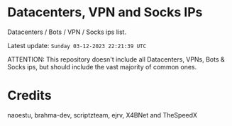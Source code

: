 # Datacenters, VPN and Socks IPs
 
Datacenters / Bots / VPN / Socks ips list.

Latest update: `Sunday 03-12-2023 22:21:39 UTC` 

ATTENTION: This repository doesn't include all Datacenters, VPNs, Bots & Socks ips, 
but should include the vast majority of common ones.

# Credits
naoestu, brahma-dev, scriptzteam, ejrv, X4BNet and TheSpeedX
